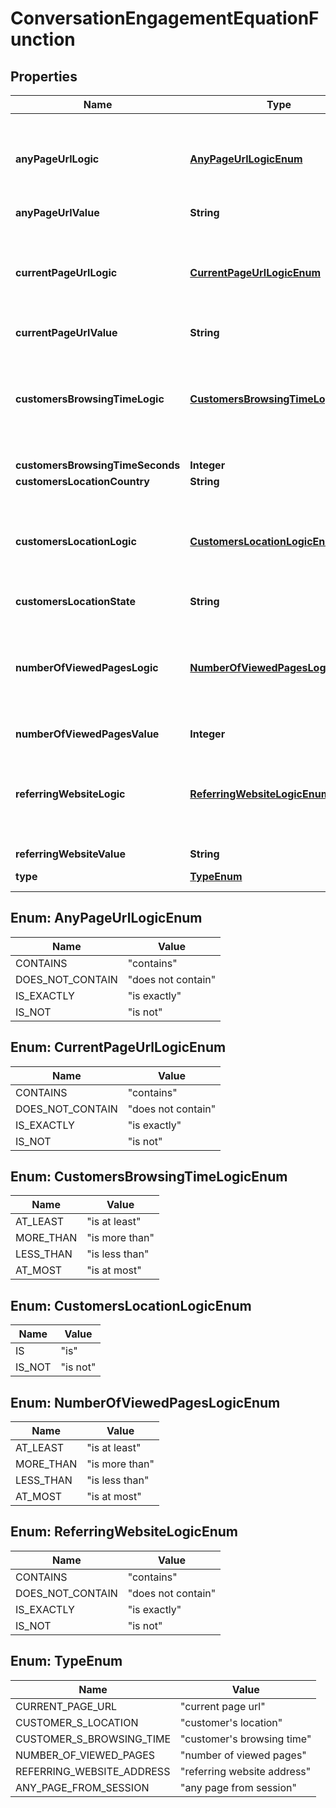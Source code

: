 
# ConversationEngagementEquationFunction

## Properties
Name | Type | Description | Notes
------------ | ------------- | ------------- | -------------
**anyPageUrlLogic** | [**AnyPageUrlLogicEnum**](#AnyPageUrlLogicEnum) | Logic operation to perform on an any page url function type |  [optional]
**anyPageUrlValue** | **String** |  |  [optional]
**currentPageUrlLogic** | [**CurrentPageUrlLogicEnum**](#CurrentPageUrlLogicEnum) | Logic operation to perform on a current page url function type |  [optional]
**currentPageUrlValue** | **String** |  |  [optional]
**customersBrowsingTimeLogic** | [**CustomersBrowsingTimeLogicEnum**](#CustomersBrowsingTimeLogicEnum) | Logic operation to perform on a customer&#39;s browsing time function type |  [optional]
**customersBrowsingTimeSeconds** | **Integer** |  |  [optional]
**customersLocationCountry** | **String** |  |  [optional]
**customersLocationLogic** | [**CustomersLocationLogicEnum**](#CustomersLocationLogicEnum) | Logic operation to perform on a customer&#39;s location function type |  [optional]
**customersLocationState** | **String** |  |  [optional]
**numberOfViewedPagesLogic** | [**NumberOfViewedPagesLogicEnum**](#NumberOfViewedPagesLogicEnum) | Logic operation to perform on a customer&#39;s browsing time function type |  [optional]
**numberOfViewedPagesValue** | **Integer** |  |  [optional]
**referringWebsiteLogic** | [**ReferringWebsiteLogicEnum**](#ReferringWebsiteLogicEnum) | Logic operation to perform on a referring website function type |  [optional]
**referringWebsiteValue** | **String** |  |  [optional]
**type** | [**TypeEnum**](#TypeEnum) | Type of function |  [optional]


<a name="AnyPageUrlLogicEnum"></a>
## Enum: AnyPageUrlLogicEnum
Name | Value
---- | -----
CONTAINS | &quot;contains&quot;
DOES_NOT_CONTAIN | &quot;does not contain&quot;
IS_EXACTLY | &quot;is exactly&quot;
IS_NOT | &quot;is not&quot;


<a name="CurrentPageUrlLogicEnum"></a>
## Enum: CurrentPageUrlLogicEnum
Name | Value
---- | -----
CONTAINS | &quot;contains&quot;
DOES_NOT_CONTAIN | &quot;does not contain&quot;
IS_EXACTLY | &quot;is exactly&quot;
IS_NOT | &quot;is not&quot;


<a name="CustomersBrowsingTimeLogicEnum"></a>
## Enum: CustomersBrowsingTimeLogicEnum
Name | Value
---- | -----
AT_LEAST | &quot;is at least&quot;
MORE_THAN | &quot;is more than&quot;
LESS_THAN | &quot;is less than&quot;
AT_MOST | &quot;is at most&quot;


<a name="CustomersLocationLogicEnum"></a>
## Enum: CustomersLocationLogicEnum
Name | Value
---- | -----
IS | &quot;is&quot;
IS_NOT | &quot;is not&quot;


<a name="NumberOfViewedPagesLogicEnum"></a>
## Enum: NumberOfViewedPagesLogicEnum
Name | Value
---- | -----
AT_LEAST | &quot;is at least&quot;
MORE_THAN | &quot;is more than&quot;
LESS_THAN | &quot;is less than&quot;
AT_MOST | &quot;is at most&quot;


<a name="ReferringWebsiteLogicEnum"></a>
## Enum: ReferringWebsiteLogicEnum
Name | Value
---- | -----
CONTAINS | &quot;contains&quot;
DOES_NOT_CONTAIN | &quot;does not contain&quot;
IS_EXACTLY | &quot;is exactly&quot;
IS_NOT | &quot;is not&quot;


<a name="TypeEnum"></a>
## Enum: TypeEnum
Name | Value
---- | -----
CURRENT_PAGE_URL | &quot;current page url&quot;
CUSTOMER_S_LOCATION | &quot;customer&#39;s location&quot;
CUSTOMER_S_BROWSING_TIME | &quot;customer&#39;s browsing time&quot;
NUMBER_OF_VIEWED_PAGES | &quot;number of viewed pages&quot;
REFERRING_WEBSITE_ADDRESS | &quot;referring website address&quot;
ANY_PAGE_FROM_SESSION | &quot;any page from session&quot;



